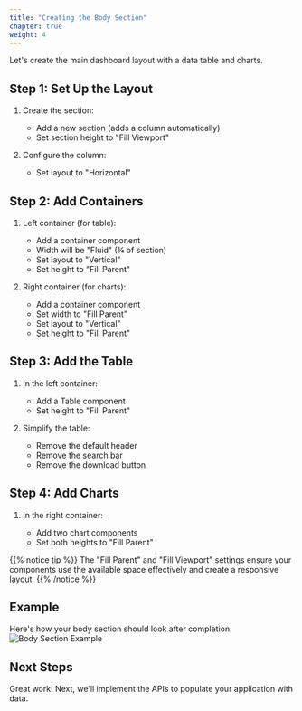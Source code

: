 ```yaml
---
title: "Creating the Body Section"
chapter: true
weight: 4
---
```


Let's create the main dashboard layout with a data table and charts.

## Step 1: Set Up the Layout

1. Create the section:

   - Add a new section (adds a column automatically)
   - Set section height to "Fill Viewport"
2. Configure the column:
   - Set layout to "Horizontal"


## Step 2: Add Containers

1. Left container (for table):

   - Add a container component
   - Width will be "Fluid" (¾ of section)
   - Set layout to "Vertical"
   - Set height to "Fill Parent"

2. Right container (for charts):

   - Add a container component
   - Set width to "Fill Parent"
   - Set layout to "Vertical"
   - Set height to "Fill Parent"


## Step 3: Add the Table

1. In the left container:

   - Add a Table component
   - Set height to "Fill Parent"

2. Simplify the table:

   - Remove the default header
   - Remove the search bar
   - Remove the download button


## Step 4: Add Charts

1. In the right container:

   - Add two chart components
   - Set both heights to "Fill Parent"

{{% notice tip %}}
The "Fill Parent" and "Fill Viewport" settings ensure your components use the available space effectively and create a responsive layout.
{{% /notice %}}

## Example

Here's how your body section should look after completion:
![Body Section Example](/images/gifs/body-section-example.gif)

## Next Steps

Great work! Next, we'll implement the APIs to populate your application with data.
